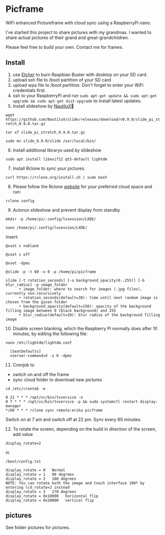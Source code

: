 # Picframe
WiFi enhanced Pictureframe with cloud sync using a RaspberryPi nano.

I've started this project to share pictures with my grandmas. I wanted to share actual pictures of their grand and great-grandchildren.

Please feel free to build your own.
Contact me for frames.

## Install

1. use [Etcher](https://www.balena.io/etcher/) to burn Raspbian Buster with desktop on your SD card.
2. upload ssh file to /boot partition of your SD card
3. upload wpa file to /boot partition. Don't forget to enter your WiFi credentials first.
4. ssh to your RaspberryPi and run `sudo apt-get update && sudo apt-get upgrade && sudo apt-get dist-upgrade`
to install latest updates.
5. Install slideshow by [NautiluX](https://github.com/NautiluX)

  `wget https://github.com/NautiluX/slide/releases/download/v0.9.0/slide_pi_stretch_0.9.0.tar.gz`

  `tar xf slide_pi_stretch_0.9.0.tar.gz`

  `sudo mv slide_0.9.0/slide /usr/local/bin/`

6. Install additional librarys used by slideshow

  `sudo apt install libexif12 qt5-default lightdm`

7. Install Rclone to sync your pictures.

  `curl https://rclone.org/install.sh | sudo bash`

8. Please follow the Rclone [website](https://rclone.org) for your preferred cloud space and run:

  `rclone config`

9. Autorun slideshow and prevent display from standby

  `mkdir -p /home/pi/.config/lxsession/LXDE/`

  `nano /home/pi/.config/lxsession/LXDE/`

  insert:

  `@xset s noblank`

  `@xset s off`

  `@xset -dpms`

  `@slide -p -t 60 -o 0 -p /home/pi/picframe`

  ```
  slide [-t rotation_seconds] [-o background_opacity(0..255)] [-b blur_radius] -p image_folder
		• image_folder: where to search for images (.jpg files), currently non-recursively
		• rotation_seconds(default=30): time until next random image is chosen from the given folder
		• background_opacity(default=150): opacity of the background filling image between 0 (black background) and 255
		• blur_radius(default=20): blur radius of the background filling image
  ```
10. Disable screen blanking, which the Raspberry Pi normally does after 10 minutes, by editing the following file:

  `nano /etc/lightdm/lightdm.conf`

  ```
	[SeatDefaults]
	xserver-command=X -s 0 -dpms
  ```

11. Cronjob to
  * switch on and off the frame
  * sync cloud folder to download new pictures

 `cd /etc/crontab -e`

 ```
0 22 * * * /opt/vc/bin/tvservice -o
0 7 * * * /opt/vc/bin/tvservice -p && sudo systemctl restart display-manager
*/60 * * * rclone sync remote:erika picframe
  ```

Switch on at 7 am and switch off at 22 pm. Sync every 60 minutes.

12. To rotate the screen, depending on the build in direction of the screen, add value

 `display_rotate=2`

 in

 `/boot/config.txt`

```
display_rotate = 0   Normal
display_rotate = 1   90 degrees
display_rotate = 2   180 degrees
NOTE: You can rotate both the image and touch interface 180º by entering lcd_rotate=2 instead
display_rotate = 3   270 degrees
display_rotate = 0x10000   horizontal flip
display_rotate = 0x20000   vertical flip
```

## pictures
See folder pictures for pictures.

